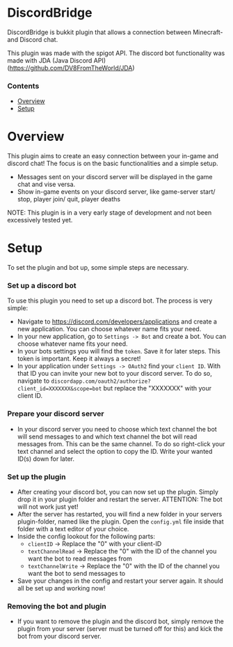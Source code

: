 # DiscordBridge
DiscordBridge is bukkit plugin that allows a connection between Minecraft- and Discord chat.

This plugin was made with the spigot API. The discord bot functionality was made with JDA (Java Discord API) 
(https://github.com/DV8FromTheWorld/JDA)

### Contents
- [Overview](#overview)
- [Setup](#setup)

<a name="overview"></a>
# Overview
This plugin aims to create an easy connection between your in-game and discord chat! The focus is on the basic 
functionalities and a simple setup.

- Messages sent on your discord server will be displayed in the game chat and vise versa.
- Show in-game events on your discord server, like game-server start/ stop, player join/ quit, player deaths

NOTE: This plugin is in a very early stage of development and not been excessively tested yet.

<a name="setup"></a>
# Setup
To set the plugin and bot up, some simple steps are necessary.

### Set up a discord bot
To use this plugin you need to set up a discord bot. The process is very simple:
- Navigate to https://discord.com/developers/applications and create a new application. You can choose whatever name 
fits your need.
- In your new application, go to `Settings -> Bot` and create a bot. You can choose whatever name fits your need.
- In your bots settings you will find the `token`. Save it for later steps. This token is important. Keep it always a 
secret!
- In your application under `Settings -> OAuth2` find your `client ID`. With that ID you can invite your new bot to 
your discord server. To do so, navigate to `discordapp.com/oauth2/authorize?client_id=XXXXXXX&scope=bot` but replace 
the "XXXXXXX" with your client ID.

### Prepare your discord server
- In your discord server you need to choose which text channel the bot will send messages to and which text channel the 
bot will read messages from. This can be the same channel. To do so right-click your text channel and select the 
option to copy the ID. Write your wanted ID(s) down for later.

### Set up the plugin
- After creating your discord bot, you can now set up the plugin. Simply drop it in your plugin folder and restart 
the server. ATTENTION: The bot will not work just yet!
- After the server has restarted, you will find a new folder in your servers plugin-folder, named like the plugin. 
Open the `config.yml` file inside that folder with a text editor of your choice.
- Inside the config lookout for the following parts:
  - `clientID` -> Replace the "0" with your client-ID
  - `textChannelRead` -> Replace the "0" with the ID of the channel you want the bot to read messages from
  - `textChannelWrite` -> Replace the "0" with the ID of the channel you want the bot to send messages to
- Save your changes in the config and restart your server again. It should all be set up and working now!

### Removing the bot and plugin
- If you want to remove the plugin and the discord bot, simply remove the plugin from your server (server must be 
turned off for this) and kick the bot from your discord server.

